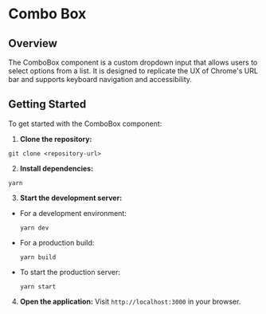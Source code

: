 # Combo Box

## Overview

The ComboBox component is a custom dropdown input that allows users to select options from
a list. It is designed to replicate the UX of Chrome's URL bar and supports keyboard
navigation and accessibility.

## Getting Started

To get started with the ComboBox component:

1. **Clone the repository:**

`git clone <repository-url>`

2. **Install dependencies:**

`yarn`

3. **Start the development server:**

-   For a development environment:
    ```
    yarn dev
    ```
-   For a production build:
    ```
    yarn build
    ```
-   To start the production server:
    ```
    yarn start
    ```

4. **Open the application:**
   Visit `http://localhost:3000` in your browser.
